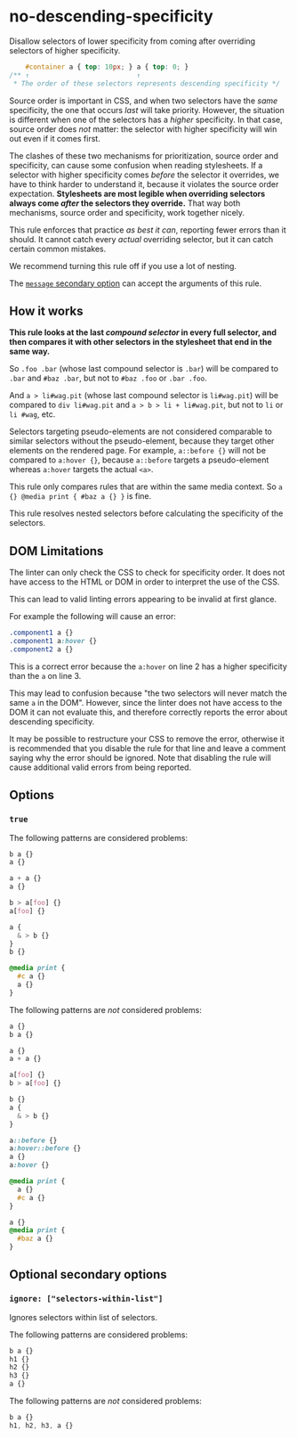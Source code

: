 # no-descending-specificity  
  
Disallow selectors of lower specificity from coming after overriding selectors of higher specificity.  
  
<!-- prettier-ignore -->  
```css  
    #container a { top: 10px; } a { top: 0; }  
/** ↑                           ↑  
 * The order of these selectors represents descending specificity */  
```  
  
Source order is important in CSS, and when two selectors have the _same_ specificity, the one that occurs _last_ will take priority. However, the situation is different when one of the selectors has a _higher_ specificity. In that case, source order does _not_ matter: the selector with higher specificity will win out even if it comes first.  
  
The clashes of these two mechanisms for prioritization, source order and specificity, can cause some confusion when reading stylesheets. If a selector with higher specificity comes _before_ the selector it overrides, we have to think harder to understand it, because it violates the source order expectation. **Stylesheets are most legible when overriding selectors always come _after_ the selectors they override.** That way both mechanisms, source order and specificity, work together nicely.  
  
This rule enforces that practice _as best it can_, reporting fewer errors than it should. It cannot catch every _actual_ overriding selector, but it can catch certain common mistakes.  
  
We recommend turning this rule off if you use a lot of nesting.  
  
The [`message` secondary option](../../../docs/user-guide/configure.md#message) can accept the arguments of this rule.  
  
## How it works  
  
**This rule looks at the last _compound selector_ in every full selector, and then compares it with other selectors in the stylesheet that end in the same way.**  
  
So `.foo .bar` (whose last compound selector is `.bar`) will be compared to `.bar` and `#baz .bar`, but not to `#baz .foo` or `.bar .foo`.  
  
And `a > li#wag.pit` (whose last compound selector is `li#wag.pit`) will be compared to `div li#wag.pit` and `a > b > li + li#wag.pit`, but not to `li` or `li #wag`, etc.  
  
Selectors targeting pseudo-elements are not considered comparable to similar selectors without the pseudo-element, because they target other elements on the rendered page. For example, `a::before {}` will not be compared to `a:hover {}`, because `a::before` targets a pseudo-element whereas `a:hover` targets the actual `<a>`.  
  
This rule only compares rules that are within the same media context. So `a {} @media print { #baz a {} }` is fine.  
  
This rule resolves nested selectors before calculating the specificity of the selectors.  
  
## DOM Limitations  
  
The linter can only check the CSS to check for specificity order. It does not have access to the HTML or DOM in order to interpret the use of the CSS.  
  
This can lead to valid linting errors appearing to be invalid at first glance.  
  
For example the following will cause an error:  
  
<!-- prettier-ignore -->  
```css  
.component1 a {}  
.component1 a:hover {}  
.component2 a {}  
```  
  
This is a correct error because the `a:hover` on line 2 has a higher specificity than the `a` on line 3.  
  
This may lead to confusion because "the two selectors will never match the same `a` in the DOM". However, since the linter does not have access to the DOM it can not evaluate this, and therefore correctly reports the error about descending specificity.  
  
It may be possible to restructure your CSS to remove the error, otherwise it is recommended that you disable the rule for that line and leave a comment saying why the error should be ignored. Note that disabling the rule will cause additional valid errors from being reported.  
  
## Options  
  
### `true`  
  
The following patterns are considered problems:  
  
<!-- prettier-ignore -->  
```css  
b a {}  
a {}  
```  
  
<!-- prettier-ignore -->  
```css  
a + a {}  
a {}  
```  
  
<!-- prettier-ignore -->  
```css  
b > a[foo] {}  
a[foo] {}  
```  
  
<!-- prettier-ignore -->  
```css  
a {  
  & > b {}  
}  
b {}  
```  
  
<!-- prettier-ignore -->  
```css  
@media print {  
  #c a {}  
  a {}  
}  
```  
  
The following patterns are _not_ considered problems:  
  
<!-- prettier-ignore -->  
```css  
a {}  
b a {}  
```  
  
<!-- prettier-ignore -->  
```css  
a {}  
a + a {}  
```  
  
<!-- prettier-ignore -->  
```css  
a[foo] {}  
b > a[foo] {}  
```  
  
<!-- prettier-ignore -->  
```css  
b {}  
a {  
  & > b {}  
}  
```  
  
<!-- prettier-ignore -->  
```css  
a::before {}  
a:hover::before {}  
a {}  
a:hover {}  
```  
  
<!-- prettier-ignore -->  
```css  
@media print {  
  a {}  
  #c a {}  
}  
```  
  
<!-- prettier-ignore -->  
```css  
a {}  
@media print {  
  #baz a {}  
}  
```  
  
## Optional secondary options  
  
### `ignore: ["selectors-within-list"]`  
  
Ignores selectors within list of selectors.  
  
The following patterns are considered problems:  
  
<!-- prettier-ignore -->  
```css  
b a {}  
h1 {}  
h2 {}  
h3 {}  
a {}  
```  
  
The following patterns are _not_ considered problems:  
  
<!-- prettier-ignore -->  
```css  
b a {}  
h1, h2, h3, a {}  
```  
